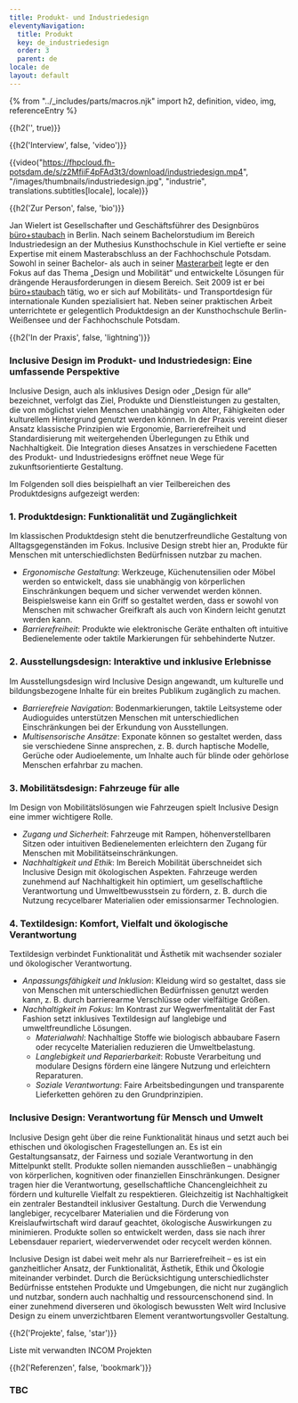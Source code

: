 ```yaml
---
title: Produkt- und Industriedesign
eleventyNavigation:
  title: Produkt
  key: de_industriedesign
  order: 3
  parent: de
locale: de
layout: default
---
```


{% from "../_includes/parts/macros.njk" import h2, definition, video, img, referenceEntry %}

{{h2('', true)}}

{{h2('Interview', false, 'video')}}

{{video("https://fhpcloud.fh-potsdam.de/s/z2MfiiF4pFAd3t3/download/industriedesign.mp4", "/images/thumbnails/industriedesign.jpg", "industrie", translations.subtitles[locale], locale)}}

{{h2('Zur Person', false, 'bio')}}

Jan Wielert ist Gesellschafter und Geschäftsführer des Designbüros [büro+staubach](https://buero-staubach.de/) in Berlin. Nach seinem Bachelorstudium im Bereich Industriedesign an der Muthesius Kunsthochschule in Kiel vertiefte er seine Expertise mit einem Masterabschluss an der Fachhochschule Potsdam. Sowohl in seiner Bachelor- als auch in seiner [Masterarbeit](https://opac.fh-potsdam.de/00/katkey/148765) legte er den Fokus auf das Thema „Design und Mobilität“ und entwickelte Lösungen für drängende Herausforderungen in diesem Bereich. Seit 2009 ist er bei [büro+staubach](https://buero-staubach.de/) tätig, wo er sich auf Mobilitäts- und Transportdesign für internationale Kunden spezialisiert hat. Neben seiner praktischen Arbeit unterrichtete er gelegentlich Produktdesign an der Kunsthochschule Berlin-Weißensee und der Fachhochschule Potsdam.

{{h2('In der Praxis', false, 'lightning')}}

### Inclusive Design im Produkt- und Industriedesign: Eine umfassende Perspektive

Inclusive Design, auch als inklusives Design oder „Design für alle“ bezeichnet, verfolgt das Ziel, Produkte und Dienstleistungen zu gestalten, die von möglichst vielen Menschen unabhängig von Alter, Fähigkeiten oder kulturellem Hintergrund genutzt werden können. In der Praxis vereint dieser Ansatz klassische Prinzipien wie Ergonomie, Barrierefreiheit und Standardisierung mit weitergehenden Überlegungen zu Ethik und Nachhaltigkeit. Die Integration dieses Ansatzes in verschiedene Facetten des Produkt- und Industriedesigns eröffnet neue Wege für zukunftsorientierte Gestaltung.

Im Folgenden soll dies beispielhaft an vier Teilbereichen des Produktdesigns aufgezeigt werden:

### 1. Produktdesign: Funktionalität und Zugänglichkeit

Im klassischen Produktdesign steht die benutzerfreundliche Gestaltung von Alltagsgegenständen im Fokus. Inclusive Design strebt hier an, Produkte für Menschen mit unterschiedlichsten Bedürfnissen nutzbar zu machen.

- *Ergonomische Gestaltung*: Werkzeuge, Küchenutensilien oder Möbel werden so entwickelt, dass sie unabhängig von körperlichen Einschränkungen bequem und sicher verwendet werden können. Beispielsweise kann ein Griff so gestaltet werden, dass er sowohl von Menschen mit schwacher Greifkraft als auch von Kindern leicht genutzt werden kann.
- *Barrierefreiheit*: Produkte wie elektronische Geräte enthalten oft intuitive Bedienelemente oder taktile Markierungen für sehbehinderte Nutzer.

### 2. Ausstellungsdesign: Interaktive und inklusive Erlebnisse

Im Ausstellungsdesign wird Inclusive Design angewandt, um kulturelle und bildungsbezogene Inhalte für ein breites Publikum zugänglich zu machen.

- *Barrierefreie Navigation*: Bodenmarkierungen, taktile Leitsysteme oder Audioguides unterstützen Menschen mit unterschiedlichen Einschränkungen bei der Erkundung von Ausstellungen.
- *Multisensorische Ansätze*: Exponate können so gestaltet werden, dass sie verschiedene Sinne ansprechen, z. B. durch haptische Modelle, Gerüche oder Audioelemente, um Inhalte auch für blinde oder gehörlose Menschen erfahrbar zu machen.

### 3. Mobilitätsdesign: Fahrzeuge für alle

Im Design von Mobilitätslösungen wie Fahrzeugen spielt Inclusive Design eine immer wichtigere Rolle.

- *Zugang und Sicherheit*: Fahrzeuge mit Rampen, höhenverstellbaren Sitzen oder intuitiven Bedienelementen erleichtern den Zugang für Menschen mit Mobilitätseinschränkungen.
- *Nachhaltigkeit und Ethik*: Im Bereich Mobilität überschneidet sich Inclusive Design mit ökologischen Aspekten. Fahrzeuge werden zunehmend auf Nachhaltigkeit hin optimiert, um gesellschaftliche Verantwortung und Umweltbewusstsein zu fördern, z. B. durch die Nutzung recycelbarer Materialien oder emissionsarmer Technologien.

### 4. Textildesign: Komfort, Vielfalt und ökologische Verantwortung

Textildesign verbindet Funktionalität und Ästhetik mit wachsender sozialer und ökologischer Verantwortung.

- *Anpassungsfähigkeit und Inklusion*: Kleidung wird so gestaltet, dass sie von Menschen mit unterschiedlichen Bedürfnissen genutzt werden kann, z. B. durch barrierearme Verschlüsse oder vielfältige Größen.
- *Nachhaltigkeit im Fokus*: Im Kontrast zur Wegwerfmentalität der Fast Fashion setzt inklusives Textildesign auf langlebige und umweltfreundliche Lösungen.
  - *Materialwahl*: Nachhaltige Stoffe wie biologisch abbaubare Fasern oder recycelte Materialien reduzieren die Umweltbelastung.
  - *Langlebigkeit und Reparierbarkeit*: Robuste Verarbeitung und modulare Designs fördern eine längere Nutzung und erleichtern Reparaturen.
  - *Soziale Verantwortung*: Faire Arbeitsbedingungen und transparente Lieferketten gehören zu den Grundprinzipien.

### Inclusive Design: Verantwortung für Mensch und Umwelt

Inclusive Design geht über die reine Funktionalität hinaus und setzt auch bei ethischen und ökologischen Fragestellungen an. Es ist ein Gestaltungsansatz, der Fairness und soziale Verantwortung in den Mittelpunkt stellt. Produkte sollen niemanden ausschließen – unabhängig von körperlichen, kognitiven oder finanziellen Einschränkungen. Designer tragen hier die Verantwortung, gesellschaftliche Chancengleichheit zu fördern und kulturelle Vielfalt zu respektieren. Gleichzeitig ist Nachhaltigkeit ein zentraler Bestandteil inklusiver Gestaltung. Durch die Verwendung langlebiger, recycelbarer Materialien und die Förderung von Kreislaufwirtschaft wird darauf geachtet, ökologische Auswirkungen zu minimieren. Produkte sollen so entwickelt werden, dass sie nach ihrer Lebensdauer repariert, wiederverwendet oder recycelt werden können.

Inclusive Design ist dabei weit mehr als nur Barrierefreiheit – es ist ein ganzheitlicher Ansatz, der Funktionalität, Ästhetik, Ethik und Ökologie miteinander verbindet. Durch die Berücksichtigung unterschiedlichster Bedürfnisse entstehen Produkte und Umgebungen, die nicht nur zugänglich und nutzbar, sondern auch nachhaltig und ressourcenschonend sind. In einer zunehmend diverseren und ökologisch bewussten Welt wird Inclusive Design zu einem unverzichtbaren Element verantwortungsvoller Gestaltung.

{{h2('Projekte', false, 'star')}}

Liste mit verwandten INCOM Projekten

{{h2('Referenzen', false, 'bookmark')}}

### TBC